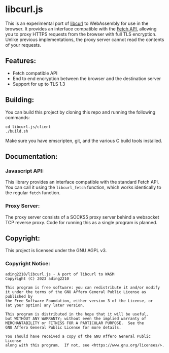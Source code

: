 
# libcurl.js

This is an experimental port of [libcurl](https://curl.se/libcurl/) to WebAssembly for use in the browser. It provides an interface compatible with the [Fetch API](https://developer.mozilla.org/en-US/docs/Web/API/Fetch_API), allowing you to proxy HTTPS requests from the browser with full TLS encryption. Unlike previous implementations, the proxy server cannot read the contents of your requests. 

## Features:
- Fetch compatible API
- End to end encryption between the browser and the destination server
- Support for up to TLS 1.3

## Building:
You can build this project by cloning this repo and running the following commands:
```
cd libcurl.js/client
./build.sh
```
Make sure you have emscripten, git, and the various C build tools installed.

## Documentation:

### Javascript API:
This library provides an interface compatible with the standard Fetch API. You can call it using the `libcurl_fetch` function, which works identically to the regular `fetch` function.

### Proxy Server:
The proxy server consists of a SOCKS5 proxy server behind a websocket TCP reverse proxy. Code for running this as a single program is planned. 

## Copyright:
This project is licensed under the GNU AGPL v3.

### Copyright Notice:
```
ading2210/libcurl.js - A port of libcurl to WASM
Copyright (C) 2023 ading2210

This program is free software: you can redistribute it and/or modify
it under the terms of the GNU Affero General Public License as published by
the Free Software Foundation, either version 3 of the License, or
(at your option) any later version.

This program is distributed in the hope that it will be useful,
but WITHOUT ANY WARRANTY; without even the implied warranty of
MERCHANTABILITY or FITNESS FOR A PARTICULAR PURPOSE.  See the
GNU Affero General Public License for more details.

You should have received a copy of the GNU Affero General Public License
along with this program.  If not, see <https://www.gnu.org/licenses/>.
```

